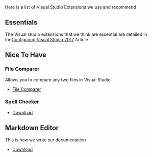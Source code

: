Here is a list of Visual Studio Extensions we use and recommend
## Essentials
The Visual studio extensions that we think are essential are detailed in the[Configuring Visual Studio 2017](configuring-visual-studio-2017.html) Article


## Nice To Have
### File Comparer
Allows you to compare any two files in Visual Studio
* [File Comparer](https://marketplace.visualstudio.com/items?itemName=vs-publisher-457497.FileComparer)

### Spell Checker
* [Download](https://marketplace.visualstudio.com/items?itemName=EWoodruff.VisualStudioSpellCheckerVS2017andLater)

## Markdown Editor
This is how we write our documentation
* [Download](https://marketplace.visualstudio.com/items?itemName=MadsKristensen.MarkdownEditor)
